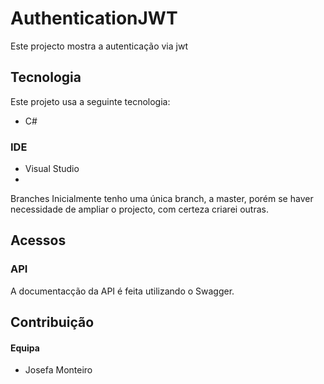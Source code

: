 # AuthenticationJWT
Este projecto mostra a autenticação via jwt

## Tecnologia
Este projeto usa a seguinte tecnologia:
* C#
### IDE
* Visual Studio
* 
Branches
Inicialmente tenho uma única branch, a master, porém se haver necessidade de ampliar o projecto, com certeza criarei outras. 

## Acessos
### API
A documentacção da API é feita utilizando o Swagger.

## Contribuição
#### Equipa
* Josefa Monteiro
